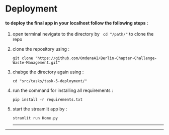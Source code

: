 # Deployment

#### to deploy the final app in your localhost follow the following steps :


1. open terminal nevigate to the directory by ` cd "/path/"`  to clone the repo
2. clone the repository using :

   ```
   git clone "https://github.com/OmdenaAI/Berlin-Chapter-Challenge-Waste-Management.git"
   ```
3. chabge the directory again using :

   ```
   cd "src/tasks/task-5-deployment/" 
   ```
4. run the command for installing all requirements :

   ```
   pip install -r requirements.txt
   ```
5. start the streamlit app by :

   ```
   stramlit run Home.py
   ```


   ---

---
